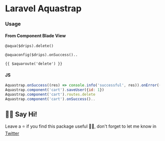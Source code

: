 # Laravel Aquastrap

### Usage

#### From Component Blade View

```html
@aqua($drips).delete()

@aquaconfig($drips).onSuccess()..

{{ $aquaroute('delete') }}
```

#### JS

```javascript
Aquastrap.onSuccess((res) => console.info('successful', res)).onError((err) => console.warn('something went wrong', err));
Aquastrap.component('cart').saveUser({id: 1})
Aquastrap.component('cart').routes.delete
Aquastrap.component('cart').onSuccess()..
```

## 👋🏼 Say Hi! 
Leave a ⭐ if you find this package useful 👍🏼,
don't forget to let me know in [Twitter](https://twitter.com/srvrksh)  
